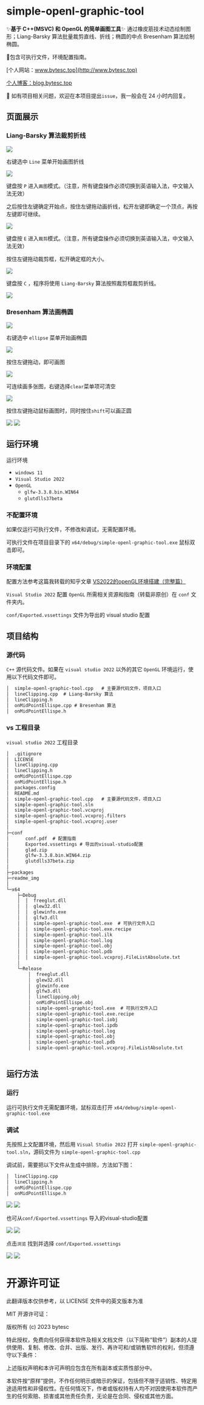 # simple-openl-graphic-tool

✨**基于 C++(MSVC) 和 OpenGL 的简单画图工具**✨ 通过橡皮筋技术动态绘制图形；Liang-Barsky 算法批量裁剪直线、折线；椭圆的中点 Bresenham 算法绘制椭圆。 

📌包含可执行文件，环境配置指南。

[个人网站：www.bytesc.top](http://www.bytesc.top) 

[个人博客：blog.bytesc.top](http://blog.bytesc.top)

🔔 如有项目相关问题，欢迎在本项目提出`issue`，我一般会在 24 小时内回复。

## 页面展示

### Liang-Barsky 算法裁剪折线

![](./readme_img/f2.png)

右键选中 `Line` 菜单开始画图折线

![](./readme_img/img21.png)

键盘按 `P` 进入`画图`模式。（注意，所有键盘操作必须切换到英语输入法，中文输入法无效）

之后按住左键确定开始点，按住左键拖动画折线，松开左键即确定一个顶点，再按左键即可继续。

![](./readme_img/img22.png)

键盘按 `E` 进入`裁剪`模式。（注意，所有键盘操作必须切换到英语输入法，中文输入法无效）

按住左键拖动裁剪框，松开确定框的大小。

![](./readme_img/img23.png)

键盘按 `C` ，程序将使用 `Liang-Barsky` 算法按照裁剪框裁剪折线。 

![](./readme_img/img24.png)

### Bresenham 算法画椭圆

![](./readme_img/f.png)

右键选中 `ellipse` 菜单开始画椭圆

![](./readme_img/img1.png)

按住左键拖动，即可画图

![](./readme_img/img2.png)

可连续画多张图，右键选择`clear`菜单项可清空

![](./readme_img/img3.png)

按住左键拖动鼠标画图时，同时按住`shift`可以画正圆

![](./readme_img/img9.png)
![](./readme_img/img10.png)


## 运行环境

运行环境
- `windows 11`
- `Visual Studio 2022`
- `OpenGL`
    * `glfw-3.3.8.bin.WIN64`
    * `glutdlls37beta`

### 不配置环境

如果仅运行可执行文件，不修改和调试，无需配置环境。

可执行文件在项目目录下的 `x64/debug/simple-openl-graphic-tool.exe` 鼠标双击即可。

### 环境配置

配置方法参考这篇我转载的知乎文章 [VS2022的openGL环境搭建（完整篇）](https://zhuanlan.zhihu.com/p/486459964)

`Visual Studio 2022` 配置 `OpenGL` 所需相关资源和指南（转载非原创）在 `conf` 文件夹内。

`conf/Exported.vssettings` 文件为导出的 visual studio 配置

## 项目结构

### 源代码

`C++` 源代码文件。如果在 `visual studio 2022` 以外的其它 `OpenGL` 环境运行，使用以下代码文件即可。
```txt
│  simple-openl-graphic-tool.cpp   # 主要源代码文件，项目入口
│  lineClipping.cpp  # Liang-Barsky 算法
│  lineClipping.h 
│  onMidPointEllispe.cpp # Bresenham 算法
│  onMidPointEllispe.h
```

### vs 工程目录

`visual studio 2022` 工程目录
```txt
│  .gitignore
│  LICENSE
│  lineClipping.cpp
│  lineClipping.h
│  onMidPointEllispe.cpp
│  onMidPointEllispe.h
│  packages.config
│  README.md
│  simple-openl-graphic-tool.cpp   # 主要源代码文件，项目入口
│  simple-openl-graphic-tool.sln
│  simple-openl-graphic-tool.vcxproj
│  simple-openl-graphic-tool.vcxproj.filters
│  simple-openl-graphic-tool.vcxproj.user
│
├─conf
│      conf.pdf  # 配置指南
│      Exported.vssettings # 导出的visual-studio配置
│      glad.zip
│      glfw-3.3.8.bin.WIN64.zip
│      glutdlls37beta.zip
│
├─packages
├─readme_img
│
└─x64
    ├─Debug
    │  │  freeglut.dll
    │  │  glew32.dll
    │  │  glewinfo.exe
    │  │  glfw3.dll
    │  │  simple-openl-graphic-tool.exe  # 可执行文件入口
    │  │  simple-openl-graphic-tool.exe.recipe
    │  │  simple-openl-graphic-tool.ilk
    │  │  simple-openl-graphic-tool.log
    │  │  simple-openl-graphic-tool.obj
    │  │  simple-openl-graphic-tool.pdb
    │  │  simple-openl-graphic-tool.vcxproj.FileListAbsolute.txt
    │
    └─Release
        │  freeglut.dll
        │  glew32.dll
        │  glewinfo.exe
        │  glfw3.dll
        │  lineClipping.obj
        │  onMidPointEllispe.obj
        │  simple-openl-graphic-tool.exe  # 可执行文件入口
        │  simple-openl-graphic-tool.exe.recipe
        │  simple-openl-graphic-tool.iobj
        │  simple-openl-graphic-tool.ipdb
        │  simple-openl-graphic-tool.log
        │  simple-openl-graphic-tool.obj
        │  simple-openl-graphic-tool.pdb
        │  simple-openl-graphic-tool.vcxproj.FileListAbsolute.txt
       
```

## 运行方法

### 运行
运行可执行文件无需配置环境，鼠标双击打开 `x64/debug/simple-openl-graphic-tool.exe`

### 调试
先按照上文配置环境，然后用 `Visual Studio 2022` 打开 `simple-openl-graphic-tool.sln`，源码文件为 `simple-openl-graphic-tool.cpp`

调试前，需要把以下文件从生成中排除，方法如下图：

```txt
│  lineClipping.cpp
│  lineClipping.h
│  onMidPointEllispe.cpp
│  onMidPointEllispe.h
```

![](./readme_img/conf1.png)
![](./readme_img/conf2.png)

也可从`conf/Exported.vssettings` 导入的visual-studio配置

![](./readme_img/conf3.png)
![](./readme_img/conf4.png)

点击`浏览` 找到并选择 `conf/Exported.vssettings` 

![](./readme_img/conf5.png)
![](./readme_img/conf6.png)

# 开源许可证

此翻译版本仅供参考，以 LICENSE 文件中的英文版本为准

MIT 开源许可证：

版权所有 (c) 2023 bytesc

特此授权，免费向任何获得本软件及相关文档文件（以下简称“软件”）副本的人提供使用、复制、修改、合并、出版、发行、再许可和/或销售软件的权利，但须遵守以下条件：

上述版权声明和本许可声明应包含在所有副本或实质性部分中。

本软件按“原样”提供，不作任何明示或暗示的保证，包括但不限于适销性、特定用途适用性和非侵权性。在任何情况下，作者或版权持有人均不对因使用本软件而产生的任何索赔、损害或其他责任负责，无论是在合同、侵权或其他方面。